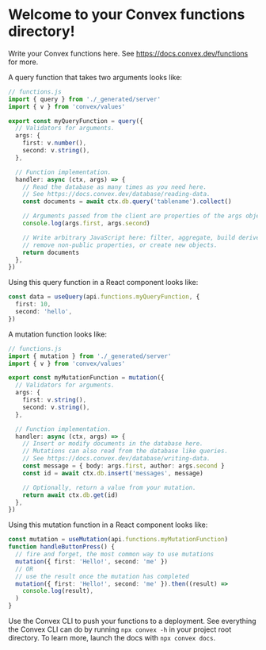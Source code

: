 # Welcome to your Convex functions directory!

Write your Convex functions here.
See https://docs.convex.dev/functions for more.

A query function that takes two arguments looks like:

```ts
// functions.js
import { query } from './_generated/server'
import { v } from 'convex/values'

export const myQueryFunction = query({
  // Validators for arguments.
  args: {
    first: v.number(),
    second: v.string(),
  },

  // Function implementation.
  handler: async (ctx, args) => {
    // Read the database as many times as you need here.
    // See https://docs.convex.dev/database/reading-data.
    const documents = await ctx.db.query('tablename').collect()

    // Arguments passed from the client are properties of the args object.
    console.log(args.first, args.second)

    // Write arbitrary JavaScript here: filter, aggregate, build derived data,
    // remove non-public properties, or create new objects.
    return documents
  },
})
```

Using this query function in a React component looks like:

```ts
const data = useQuery(api.functions.myQueryFunction, {
  first: 10,
  second: 'hello',
})
```

A mutation function looks like:

```ts
// functions.js
import { mutation } from './_generated/server'
import { v } from 'convex/values'

export const myMutationFunction = mutation({
  // Validators for arguments.
  args: {
    first: v.string(),
    second: v.string(),
  },

  // Function implementation.
  handler: async (ctx, args) => {
    // Insert or modify documents in the database here.
    // Mutations can also read from the database like queries.
    // See https://docs.convex.dev/database/writing-data.
    const message = { body: args.first, author: args.second }
    const id = await ctx.db.insert('messages', message)

    // Optionally, return a value from your mutation.
    return await ctx.db.get(id)
  },
})
```

Using this mutation function in a React component looks like:

```ts
const mutation = useMutation(api.functions.myMutationFunction)
function handleButtonPress() {
  // fire and forget, the most common way to use mutations
  mutation({ first: 'Hello!', second: 'me' })
  // OR
  // use the result once the mutation has completed
  mutation({ first: 'Hello!', second: 'me' }).then((result) =>
    console.log(result),
  )
}
```

Use the Convex CLI to push your functions to a deployment. See everything
the Convex CLI can do by running `npx convex -h` in your project root
directory. To learn more, launch the docs with `npx convex docs`.
